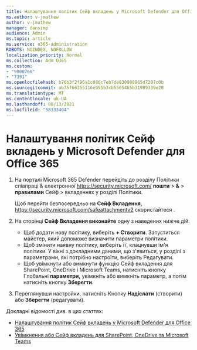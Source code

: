 ```yaml
---
title: Налаштування політик Сейф вкладень у Microsoft Defender для Office 365
ms.author: v-jmathew
author: v-jmathew
manager: dansimp
audience: Admin
ms.topic: article
ms.service: o365-administration
ROBOTS: NOINDEX, NOFOLLOW
localization_priority: Normal
ms.collection: Adm_O365
ms.custom:
- "9000760"
- "7391"
ms.openlocfilehash: b76b3f2f96a1c086c7eb7de830908965d7207c0b
ms.sourcegitcommit: ab75f66355116e995b3cb5505465b31989339e28
ms.translationtype: MT
ms.contentlocale: uk-UA
ms.lasthandoff: 08/13/2021
ms.locfileid: "58333404"
---
```

# <a name="set-up-safe-attachment-policies-in-microsoft-defender-for-office-365"></a>Налаштування політик Сейф вкладень у Microsoft Defender для Office 365

1. На порталі Microsoft 365 Defender перейдіть до розділу Політики співпраці & електронної <https://security.microsoft.com/> **пошти** \> **&** \> **правилами** Сейф \>   вкладеннях у розділі Політики.

   Щоб перейти безпосередньо на **Сейф Вкладення,** <https://security.microsoft.com/safeattachmentv2> скористайтеся .

2. На сторінці **Сейф Вкладення виконайте** одну з наведених нижче дій.
   - Щоб додати нову політику, виберіть **+ Створити**. Запуститься майстер, який допоможе визначити параметри політики.
   - Щоб змінити наявну політику, виберіть її, клацнувши ім'я політики. У вікні з докладними даними,  що з'явиться, у розділі з параметрами, які потрібно настроїти, виберіть Редагувати.
   - Щоб увімкнути або вимкнути функцію Сейф вкладення для SharePoint, OneDrive і Microsoft Teams, натисніть кнопку Глобальні **параметри,** увімкніть або вимкніть параметр, а потім натисніть кнопку **Зберегти**.

3. Переглянувши настройки, натисніть Кнопку **Надіслати** (створити) або **Зберегти** (редагувати).

Докладні відомості див. в цих статтях:

- [Налаштування політик Сейф вкладень у Microsoft Defender для Office 365](https://docs.microsoft.com/microsoft-365/security/office-365-security/set-up-safe-attachments-policies)
- [Увімкнення або Сейф вкладень для SharePoint, OneDrive та Microsoft Teams](https://docs.microsoft.com/microsoft-365/security/office-365-security/turn-on-mdo-for-spo-odb-and-teams)
